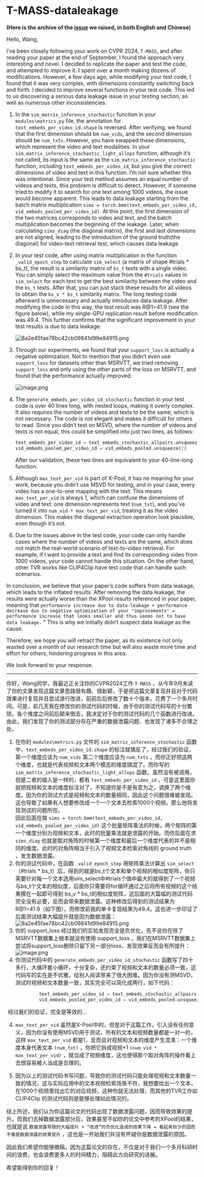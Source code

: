 # T-MASS-dataleakage
**(Here is the archive of the [issue](https://github.com/Jiamian-Wang/T-MASS-text-video-retrieval/issues/7#issuecomment-2469147120) we raised, in both English and Chinese)**

Hello, Wang,

I’ve been closely following your work on CVPR 2024, `T-MASS`, and after reading your paper at the end of September, I found the approach very interesting and novel. I decided to replicate the paper and test the code, and attempted to improve it. I spent over a month making dozens of modifications. However, a few days ago, while modifying your test code, I found that it was very complex, with dimensions constantly switching back and forth. I decided to improve several functions in your test code. This led to us discovering a serious data leakage issue in your testing section, as well as numerous other inconsistencies.

1. In the `sim_matrix_inference_stochastic` function in your `modules\metrics.py` file, the annotation for `text_embeds_per_video_id.shape` is reversed. After verifying, we found that the first dimension should be `num_vids`, and the second dimension should be `num_txts`. However, you have swapped these dimensions, which represent the video and text modalities. In your `sim_matrix_inference_stochastic_light_allops` function, although it’s not called, its input is the same as the `sim_matrix_inference_stochastic` function, including `text_embeds_per_video_id`, but you give the correct dimensions of video and text in this function. I’m not sure whether this was intentional. Since your test method assumes an equal number of videos and texts, this problem is difficult to detect. However, if someone tried to modify it to search for one text among 1000 videos, the issue would become apparent. This leads to data leakage starting from the batch matrix multiplication `sims = torch.bmm(text_embeds_per_video_id, vid_embeds_pooled_per_video_id)`. At this point, the first dimension of the two matrices corresponds to video and text, and the batch multiplication becomes the beginning of the leakage. Later, when calculating `sims_diag` (the diagonal matrix), the first and last dimensions are not aligned, leading to the introduction of the ground truth(the diagonal) for video-text retrieval test, which causes data leakage.

2. In your test code, after using matrix multiplication in the function `_valid_epoch_step` to calculate `sim_select` (a matrix of shape #trials * bs_t), the result is a similarity matrix of `bs_t` texts with a single video. You can simply select the maximum value from the `#trials` values in `sim_select` for each text to get the best similarity between the video and the `bs_t` texts. After that, you can just stack these results for all videos to obtain the `bs_v * bs_t` similarity matrix. The long testing code afterward is unnecessary and actually introduces data leakage. After modifying the code in this way, the test result was R@1=41.9 (see the figure below), while my single-GPU replication result before modification was 49.4. This further confirms that the significant improvement in your test results is due to data leakage:

   ![8a2e45fae78bc42cb09841d99e84915.png](https://s2.loli.net/2024/11/06/z2bWS8o6fuy1YVe.png)

3. Through our experiments, we found that your `support_loss` is actually a negative optimization. Not to mention that you didn’t even use `support_loss` for datasets other than MSRVTT, we tried removing `support_loss` and only using the other parts of the loss on MSRVTT, and found that the performance actually improved:

   ![image.png](https://s2.loli.net/2024/11/06/mlVTSLjt92Z8YW6.png)

4. The `generate_embeds_per_video_id_stochastic` function in your test code is over 40 lines long, with nested loops, making it overly complex. It also requires the number of videos and texts to be the same, which is not necessary. The code is not elegant and makes it difficult for others to read. Since you didn’t test on MSVD, where the number of videos and texts is not equal, this could be simplified into just two lines, as follows:

   ```python
   text_embeds_per_video_id = text_embeds_stochastic_allpairs.unsqueeze(2)
   vid_embeds_pooled_per_video_id = vid_embeds_pooled.unsqueeze(2)
   ```

   After our validation, these two lines are equivalent to your 40-line-long function.

5. Although `max_text_per_vid` is part of X-Pool, it has no meaning for your work, because you didn’t use MSVD for testing, and in your case, every video has a one-to-one mapping with the text. This means `max_text_per_vid` is always 1, which can confuse the dimensions of video and text: one dimension represents text (`num_txt`), and you’ve turned it into `num_vid * max_text_per_vid`, treating it as the video dimension. This makes the diagonal extraction operation look plausible, even though it’s not.

6. Due to the issues above in the test code, your code can only handle cases where the number of videos and texts are the same, which does not match the real-world scenario of text-to-video retrieval. For example, if I want to provide a text and find its corresponding video from 1000 videos, your code cannot handle this situation. On the other hand, other TVR works like CLIP4Clip have test code that can handle such scenarios.

In conclusion, we believe that your paper’s code suffers from data leakage, which leads to the inflated results. After removing the data leakage, the results were actually worse than the XPool results referenced in your paper, meaning that `performance increase duo to data-leakage + performance decrease duo to negative optimization of your "improvements" = performance increase that looks smaller and thus seems not to have data leakage.` " This is why we initially didn’t suspect data leakage as the cause.

Therefore, we hope you will retract the paper, as its existence not only wasted over a month of our research time but will also waste more time and effort for others, hindering progress in this area.

We look forward to your response.

---

你好，Wang同学，我最近正关注你的CVPR2024工作 `T-MASS` ，从今年9月末读了你的文章发现这篇文章思路很有趣、很新颖，于是把这篇文章复现并且对于代码效果进行复现并且尝试进行改进，前前后后修改了数十个版本，花费了一个多月时间。可是，前几天我在修改你的测试代码的时候，由于你的测试代码写的十分繁琐，各个维度之间前后颠来倒去，我决定对于你的测试代码的几个函数进行改进。由此，我们发现了你的测试部分存在严重的数据泄露问题、也发现了诸多不合理之处。

1. 在你的 `modules\metrics.py` 文件的 `sim_matrix_inference_stochastic` 函数中，`text_embeds_per_video_id.shape` 的标注就搞反了，经过我们的验证，第一个维度应该为 `num_vids` 第二个维度应该为 `num_txts` ，而你正好把这两个维度，也就是代表视频和文本两个模态的维度搞混了。而你写的 `sim_matrix_inference_stochastic_light_allops` 函数，虽然没有被调用，但是二者的输入是一样的，都有 `text_embeds_per_video_id` ，可是这里面你就把视频和文本的维度标注对了，不知道你是不是有意为之，调换了两个维度。因为你的测试方式是视频和文本的数量相同，因此这个问题很难被发现。这也导致了如果有人想要修改成一个一个文本去检索1000个视频，那么他将发现测试的问题所在。  
   因此后面在做 `sims = torch.bmm(text_embeds_per_video_id, vid_embeds_pooled_per_video_id)` 这个批量矩阵乘法的时候，两个矩阵的第一个维度分别为视频和文本，此时的批量乘法就是泄露的开始。而你后面在求 `sims_diag` 也就是取对角阵的时候第一个维度和最后一个维度代表的并不是相同的维度，此时的对角阵相当于引入了视频文本检索对角线的 ground truth ，发生数据泄露。
2. 你的测试代码中，在函数 `_valid_epoch_step` 用矩阵乘法计算出 `sim_select` （#trials * bs_t）后，得到的就是bs_t个文本和单个视频的相似度矩阵，你只需要针对每一个文本选用sim_select中#trials个值中最大的就得到了一个视频与bs_t个文本的相似度，后面你只需要将for循环通过之后将所有视频的这个结果摞在一起即可得到 bs_v * bs_t的相似度矩阵，这后面的大篇幅的测试代码完全没有必要，反而会带来数据泄露。这种修改后得到的测试结果为R@1=41.9（如下图），而修改前我的单卡复现结果为49.4。这也进一步印证了后面测试结果大幅提升就是因为数据泄露：
   ![8a2e45fae78bc42cb09841d99e84915.png](https://s2.loli.net/2024/11/06/z2bWS8o6fuy1YVe.png)
3. 你的 support_loss 经过我们的实验发现完全是负优化，先不说你在除了MSRVTT数据集上根本就没有使用 support_loss ，我们在MSRVTT数据集上尝试将support_loss删除只留下另一部分loss，发现效果反而会有所提升：
   ![image.png](https://s2.loli.net/2024/11/06/mlVTSLjt92Z8YW6.png)
4. 你测试代码中的 `generate_embeds_per_video_id_stochastic` 函数写了四十多行，大循环套小循环，十分复杂，还约束了视频和文本的数量必须一致，这代码写的实在是不优雅，给别人阅读带来了很大困难。因为你没有测MSVD，测试时视频和文本数量一致，其实完全可以简化成两行，如下代码：

```python
            text_embeds_per_video_id = text_embeds_stochastic_allpairs.unsqueeze(2)
            vid_embeds_pooled_per_video_id = vid_embeds_pooled.unsqueeze(2)
```

​	经过我们的验证，完全是等效的...

4. `max_text_per_vid` 虽然是X-Pool中的，但是对于这篇工作，引入没有任何意义，因为你没有使用MSVD用于测试，所有的文本和视频数量都是一对一的，这样 `max_text_per_vid` 都是1，反而会对视频和文本的维度产生混淆：一个维度本身代表文本 `(num_txt)` ，你把它拆成视频*1 `(num_vid * max_text_per_vid)` ，就当成了视频维度，这也使得那个取对角阵的操作看上去很容易被人当成是合理的。

5. 因为以上的测试代码书写问题，导致你的测试代码只能处理视频和文本数量一致的情况，这与实际应用中的文本视频检索场景不符，我想要给出一个文本，在1000个视频里找出它的对应视频，这种你就无法处理，而其他的TVR工作如 CLIP4Clip 的测试代码则是能够处理如此情况的。

综上所述，我们认为你这篇论文的代码出现了数据泄露问题，因而导致效果的提升。而我们去掉数据泄露部分后，效果甚至不如你的论文中参考的XPool的结果，也就是说 `数据泄露导致的大幅提升 + “改进”的负优化造成的效果下降 = 看起来较少的因而不像是数据泄露的效果提升` ，这也是一开始我们并没有怀疑你是数据泄露的原因。

因此我们希望你能够撤稿，因为这篇论文的存在，不仅是对于我们一个多月科研时间的浪费，也会浪费更多人的时间精力，阻碍此方向研究的进展。

希望能得到你的回复！





